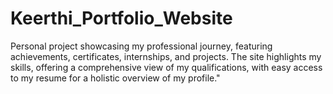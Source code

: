 # Keerthi_Portfolio_Website
Personal project showcasing my professional journey, featuring achievements, certificates, internships, and projects. The site highlights my skills, offering a comprehensive view of my qualifications, with easy access to my resume for a holistic overview of my profile."
